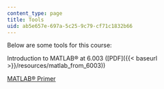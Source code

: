 ```yaml
---
content_type: page
title: Tools
uid: ab5e657e-697a-5c25-9c79-cf71c1832b66
---
```


Below are some tools for this course:

Introduction to MATLAB® at 6.003 ([PDF]({{< baseurl >}}/resources/matlab_from_6003))

[MATLAB® Primer](http://math.ucsd.edu/~driver/21d-s99/matlab-primer.html)